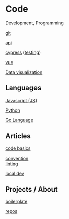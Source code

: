# Code

Development, Programming

[ git ](version-control/git.md)

[api](api/) 

[cypress](test/cypress.md) ([testing](test/))

[vue](vue/)

[Data visualization](data-visualization.md)

## Languages

[ Javascript (JS) ](javascript/)

[ Python ](python/)

[ Go Language ](golang/)

## Articles

[code basics](basics.md)

[convention](conventions.md)  
[linting](linting.md)  

[local dev](local-development.md)  

## Projects / About

[boilerplate](boilerplates.md)  

[repos](repositories.md)  
